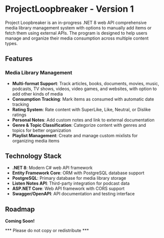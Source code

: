 # ProjectLoopbreaker - Version 1

Project Loopbreaker is an in-progress .NET 8 web API comprehensive media library management system with options to manually add items or fetch them using external APIs. The program is designed to help users manage and organize their media consumption across multiple content types.

## Features

### Media Library Management
- **Multi-format Support**: Track articles, books, documents, movies, music, podcasts, TV shows, videos, video games, and websites, with option to add other kinds of media
- **Consumption Tracking**: Mark items as consumed with automatic date tracking
- **Rating System**: Rate content with SuperLike, Like, Neutral, or Dislike ratings
- **Personal Notes**: Add custom notes and link to external documentation
- **Genre & Topic Classification**: Categorize content with genres and topics for better organization
- **Playlist Management**: Create and manage custom mixlists for organizing media items


## Technology Stack

- **.NET 8**: Modern C# web API framework
- **Entity Framework Core**: ORM with PostgreSQL database support
- **PostgreSQL**: Primary database for media library storage
- **Listen Notes API**: Third-party integration for podcast data
- **ASP.NET Core**: Web API framework with CORS support
- **Swagger/OpenAPI**: API documentation and testing interface

## Roadmap
**Coming Soon!**

*** Please do not copy or redistribute ***